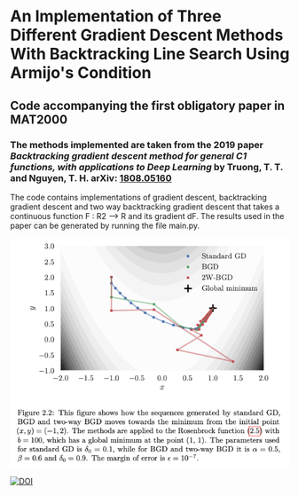 # An Implementation of Three Different Gradient Descent Methods With Backtracking Line Search Using Armijo's Condition
## Code accompanying the first obligatory paper in MAT2000

### The methods implemented are taken from the 2019 paper *Backtracking gradient descent method for general C1 functions, with applications to Deep Learning* by Truong, T. T. and Nguyen, T. H. arXiv: [1808.05160](https://arxiv.org/abs/1808.05160)

The code contains implementations of gradient descent, backtracking gradient descent and two way backtracking gradient descent that takes a continuous function 
F : R2 --> R and its gradient dF. The results used in the paper can be generated by running the file main.py. 


<img src="figures/rosenbrock.png" width="600"> 

[![DOI](https://zenodo.org/badge/464109719.svg)](https://zenodo.org/badge/latestdoi/464109719)
